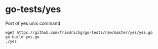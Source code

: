 go-tests/yes
========

Port of yes unix command

    wget https://github.com/friedrichg/go-tests/raw/master/yes/yes.go
    go build yes.go
    ./yes

